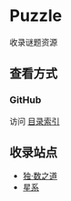 # Puzzle

收录谜题资源

## 查看方式

### GitHub

访问 [目录索引](SUMMARY.md)

## 收录站点
- [独·数之道](http://www.sudokufans.org.cn/)
- [星系](https://cn.puzzle-galaxies.com/)